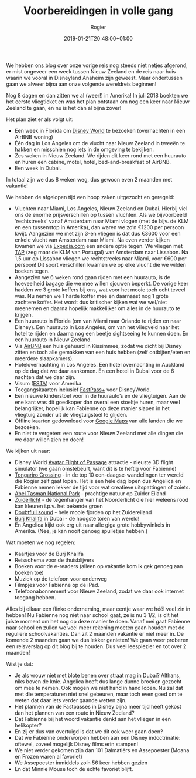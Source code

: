 ﻿---
title: Voorbereidingen in volle gang
author: Rogier
type: post
date: 2019-01-21T20:48:00+01:00
url: /weblog/2019/01/21/voorbereidingen-in-volle-gang/
commentFolder: 2019-01-21-voorbereiding-in-volle-gang
categories:
- Wereld trip 2019
images: ["disney-world.jpg"]
resources:
- src: disney-world.jpg
  title: Disney World Orlando
  params:
    banner: true

---
We hebben [ons blog](https://www.progz.nl/weblog/2017/12/08/oamaru-timaru/) over onze vorige reis nog steeds niet netjes afgerond, er mist ongeveer een week tussen Nieuw Zeeland en de reis naar huis waarin we vooral in Disneyland Anaheim zijn geweest. Maar ondertussen gaan we alweer bijna aan onze volgende wereldreis beginnen!

Nog 8 dagen en dan zitten we al (weer!) in Amerika! In juli 2018 boekten we het eerste vliegticket en was het plan ontstaan om nog een keer naar Nieuw Zeeland te gaan, en nu is het dan al bijna zover!

Het plan ziet er als volgt uit:

- Een week in Florida om [Disney World](https://disneyworld.disney.go.com) te bezoeken (overnachten in een AirBNB woning)
- Één dag in Los Angeles om de vlucht naar Nieuw Zeeland in tweeën te hakken en misschien nog iets in de omgeving te bekijken. 
- Zes weken in Nieuw Zeeland. We rijden dit keer rond met een huurauto en huren een cabine, motel, hotel, bed-and-breakfast of AirBNB.
- Een week in Dubai.

In totaal zijn we dus 8 weken weg, dus gewoon even 2 maanden met vakantie!

We hebben de afgelopen tijd een hoop zaken uitgezocht en geregeld:

- Vluchten naar Miami, Los Angeles, Nieuw Zeeland en Dubai. Hierbij viel ons de enorme prijsverschillen op tussen vluchten. Als we bijvoorbeeld ‘rechtstreeks’ vanaf Amsterdam naar Miami vlogen (met de bijv. de KLM en een tussenstop in Amerika), dan waren we zo’n €1200 per persoon kwijt. Aangezien we met zijn 3-en vliegen is dat dus €3600 voor een enkele vlucht van Amsterdam naar Miami. Na even verder kijken kwamen we via [Expedia.com](https://www.expedia.com) een andere optie tegen. We vliegen met [TAP](https://www.flytap.com) (zeg maar de KLM van Portugal) van Amsterdam naar Lissabon. Na 1,5 uur op Lissabon vliegen we rechtstreeks naar Miami, voor €600 per persoon! Dit soort verschillen kwamen we op elke vlucht die we wilden boeken tegen. 
- Aangezien we 6 weken rond gaan rijden met een huurauto, is de hoeveelheid bagage die we mee willen sjouwen beperkt. De vorige keer hadden we 3 grote koffers bij ons, wat voor het mooie toch echt teveel was. Nu nemen we 1 harde koffer mee en daarnaast nog 1 grote zachtere koffer. Het wordt dus kritischer kijken wat we wel/niet meenemen en daarna hopelijk makkelijker om alles in de huurauto te krijgen. 
- Een huurauto in Florida (om van Miami naar Orlando te rijden en naar Disney). Een huurauto in Los Angeles, om van het vliegveld naar het hotel te rijden en daarna nog een beetje sightseeing te kunnen doen. En een huurauto in Nieuw Zeeland. 
- Via [AirBNB](https://www.airbnb.com/c/rogierr12?currency=EUR) een huis gehuurd in Kissimmee, zodat we dicht bij Disney zitten en toch alle gemakken van een huis hebben (zelf ontbijten/eten en meerdere slaapkamers).
- Hotelovernachting in Los Angeles. Een hotel overnachting in Auckland op de dag dat we daar aankomen. En een hotel in Dubai voor de 6 nachten dat we daar zijn. 
- Visum ([ESTA](https://esta.cbp.dhs.gov/)) voor Amerika. 
- Toegangskaarten inclusief [FastPass+](https://disneyworld.disney.go.com/en-eu/fastpass-plus/) voor DisneyWorld.
- Een nieuwe kinderstoel voor in de huurauto’s en de vliegtuigen. Aan de ene kant was dit goedkoper dan overal een stoeltje huren, maar veel belangrijker, hopelijk kan Fabienne op deze manier slapen in het vliegtuig zonder uit de vliegtuigstoel te glijden. 
- Offline kaarten gedownload voor [Google Maps](https://maps.google.com) van alle landen die we bezoeken.
- En niet te vergeten: een route voor Nieuw Zeeland met alle dingen die we daar willen zien en doen!

We kijken uit naar:

- Disney World [Avatar Flight of Passage](https://disneyworld.disney.go.com/en-eu/attractions/animal-kingdom/avatar-flight-of-passage/) attractie - nieuste 3D flight simulator (we gaan omstebeurt, want dit is te heftig voor Fabienne)
- [Tongariro Crossing](https://www.tongarirocrossing.org.nz/) - in de top 10 een-daagse-wandelingen ter wereld die Rogier zelf gaat lopen. Het is een hele dag lopen dus Angelica en Fabienne nemen lekker de tijd voor wat creatieve uitspattingen of zoiets.  
- [Abel Tasman National Park](https://www.abeltasman.co.nz) - prachtige natuur op Zuider Eiland
- [Zuiderlicht](https://nl.wikipedia.org/wiki/Poollicht) - de tegenhanger van het Noorderlicht die hier weleens rood kan kleuren i.p.v. het bekende groen
- [Doubtfull sound](https://nl.wikipedia.org/wiki/Doubtful_Sound) - hele mooie fjorden op het Zuidereiland 
- [Burj Khalifa](http://www.burjkhalifa.ae/en/index.aspx) in Dubai - de hoogste toren van wereld!
- En Angelica kijkt ook erg uit naar alle giga grote hobbywinkels in Amerika. (Nee, je kan nooit genoeg spulletjes hebben.)

Wat moeten we nog regelen:

- Kaartjes voor de Burj Khalifa
- Reisschema voor de thuisblijvers
- Boeken voor de e-readers (alleen op vakantie kom ik gek genoeg aan boeken toe)
- Muziek op de telefoon voor onderweg
- Filmpjes voor Fabienne op de iPad.
- Telefoonabonnement voor Nieuw Zeeland, zodat we daar ook internet toegang hebben. 

Alles bij elkaar een flinke onderneming, maar eentje waar we héél veel zin in hebben! Nu Fabienne nog niet naar school gaat, ze is nu 3 1/2,  is dit het juiste moment om het nog op deze manier te doen. Vanaf mei gaat Fabienne naar school en zullen we veel meer rekening moeten gaan houden met de reguliere schoolvakanties. Dan zit 2 maanden vakantie er niet meer in. De komende 2 maanden gaan we dus lekker genieten! We gaan weer proberen een reisverslag op dit blog bij te houden. Dus veel leesplezier en tot over 2 maanden! 

Wist je dat: 

- Je als vrouw niet met blote benen over straat mag in Dubai? Althans, niks boven de knie. Angelica heeft dus lange dunne broeken gezocht om mee te nemen. Ook mogen we niet hand in hand lopen. Nu zal dat met die temperaturen niet snel gebeuren, maar toch even goed om te weten dat daar iets verder gaande wetten zijn. 
- Het plannen van de Fastpasses in Disney bijna meer tijd heeft gekost dan het plannen van een route in Nieuw Zeeland?
- Dat Fabienne bij het woord vakantie denkt aan het vliegen in een helikopter?
- En zij er dus van overtuigd is dat we dit ook weer gaan doen?
- Dat we Fabienne onderworpen hebben aan een Disney indoctrinatie: oftewel, zoveel mogelijk Disney films erin stampen! 
- We niet verder gekomen zijn dan 101 Dalmatiërs en Assepoester (Moana en Frozen waren al favoriet)
- We Assepoester inmiddels zo’n 56 keer hebben gezien
- En dat Minnie Mouse toch de échte favoriet blijft.